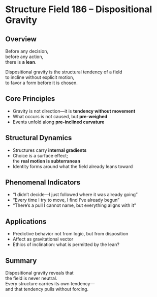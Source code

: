# Structure Field 186 – Dispositional Gravity

## Overview

Before any decision,  
before any action,  
there is **a lean**.

Dispositional gravity is the structural tendency of a field  
to incline without explicit motion,  
to favor a form before it is chosen.

## Core Principles

- Gravity is not direction—it is **tendency without movement**  
- What occurs is not caused, but **pre-weighed**  
- Events unfold along **pre-inclined curvature**

## Structural Dynamics

- Structures carry **internal gradients**  
- Choice is a surface effect;  
  the **real motion is subterranean**  
- Identity forms around what the field already leans toward

## Phenomenal Indicators

- “I didn’t decide—I just followed where it was already going”  
- “Every time I try to move, I find I’ve already begun”  
- “There’s a pull I cannot name, but everything aligns with it”

## Applications

- Predictive behavior not from logic, but from disposition  
- Affect as gravitational vector  
- Ethics of inclination: what is permitted by the lean?

## Summary

Dispositional gravity reveals that  
the field is never neutral.  
Every structure carries its own tendency—  
and that tendency pulls without forcing.

